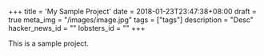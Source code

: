 +++
title = 'My Sample Project'
date = 2018-01-23T23:47:38+08:00
draft = true
meta_img = "/images/image.jpg"
tags = ["tags"]
description = "Desc"
hacker_news_id = ""
lobsters_id = ""
+++



This is a sample project.